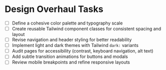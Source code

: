 # Design Overhaul Tasks

- [ ] Define a cohesive color palette and typography scale
- [ ] Create reusable Tailwind component classes for consistent spacing and layout
- [ ] Revise navigation and header styling for better readability
- [ ] Implement light and dark themes with Tailwind `dark:` variants
- [ ] Audit pages for accessibility (contrast, keyboard navigation, alt text)
- [ ] Add subtle transition animations for buttons and modals
- [ ] Review mobile breakpoints and refine responsive layouts
